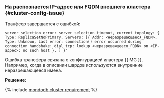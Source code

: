 ### На распознается IP-адрес или FQDN внешнего кластера {#cluster-config-issue}

Транфсер завершается с ошибкой:

```text
server selection error: server selection timeout, current topology: { Type: ReplicaSetNoPrimary, Servers: [{ Addr: <неразрешающееся_FQDN>, Type: Unknown, Last error: connection() error occurred during connection handshake: dial tcp: lookup <неразрешающееся_FQDN> on <IP-адрес>: no such host }, ] }"
```

Ошибка трансфера связана с конфигурацией кластера {{ MG }}. Например, когда в описании шардов используются внутренние неразрешающееся имена.

**Решение:** 

{% include [mondodb cluster requirement](../../../data-transfer/mongodb-cluster-requirement.md) %}

